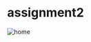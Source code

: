 # assignment2

![home](https://github.com/R-salton/assignment2/assets/84921448/eea95773-9581-4984-b9b5-326918f414f4)
